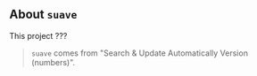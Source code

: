 About `suave`
-------------

This project ???

> `suave` comes from "Search & Update Automatically Version (numbers)".
